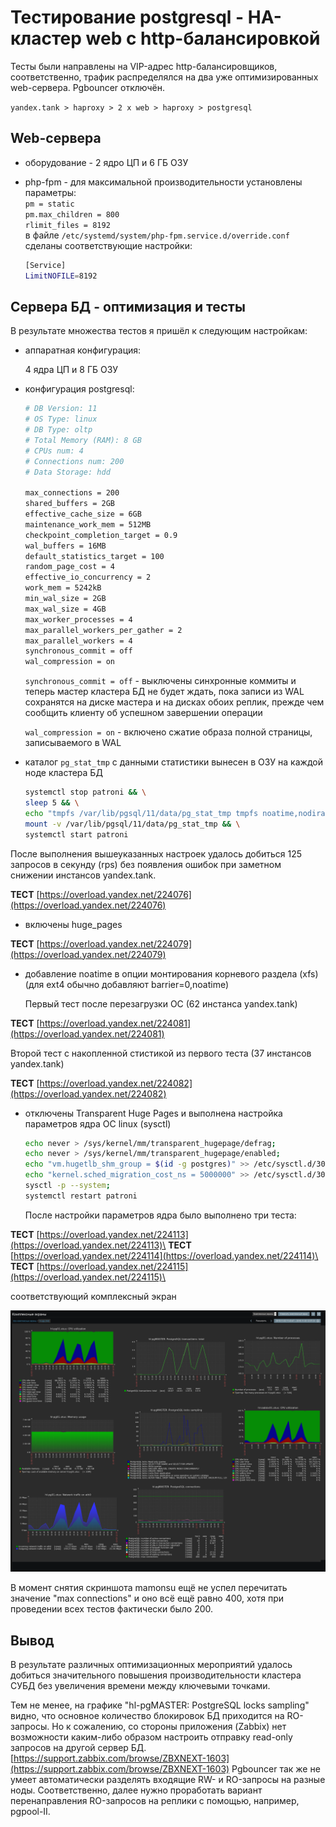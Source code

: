 # Тестирование postgresql - HA-кластер web с http-балансировкой

Тесты были направлены на VIP-адрес http-балансировщиков, соответственно, трафик распределялся на два уже оптимизированных web-сервера. Pgbouncer отключён.

```yandex.tank > haproxy > 2 x web > haproxy > postgresql```

## Web-сервера

- оборудование - 2 ядро ЦП и 6 ГБ ОЗУ
- php-fpm - для максимальной производительности установлены параметры:\
  ```pm = static```\
  ```pm.max_children = 800```\
  ```rlimit_files = 8192```\
  в файле ```/etc/systemd/system/php-fpm.service.d/override.conf``` сделаны соответствующие настройки:

  ```bash
  [Service]
  LimitNOFILE=8192
  ```

## Сервера БД - оптимизация и тесты

В результате множества тестов я пришёл к следующим настройкам:

- аппаратная конфигурация:

  4 ядра ЦП и 8 ГБ ОЗУ

- конфигурация postgresql:

  ```bash
  # DB Version: 11
  # OS Type: linux
  # DB Type: oltp
  # Total Memory (RAM): 8 GB
  # CPUs num: 4
  # Connections num: 200
  # Data Storage: hdd
  
  max_connections = 200
  shared_buffers = 2GB
  effective_cache_size = 6GB
  maintenance_work_mem = 512MB
  checkpoint_completion_target = 0.9
  wal_buffers = 16MB
  default_statistics_target = 100
  random_page_cost = 4
  effective_io_concurrency = 2
  work_mem = 5242kB
  min_wal_size = 2GB
  max_wal_size = 4GB
  max_worker_processes = 4
  max_parallel_workers_per_gather = 2
  max_parallel_workers = 4
  synchronous_commit = off
  wal_compression = on
  ```

  ```synchronous_commit = off``` - выключены синхронные коммиты и теперь мастер кластера БД не будет ждать, пока записи из WAL сохранятся на диске мастера и на дисках обоих реплик, прежде чем сообщить клиенту об успешном завершении операции

  ```wal_compression = on``` -  включено сжатие образа полной страницы, записываемого в WAL

- каталог ```pg_stat_tmp``` с данными статистики вынесен в ОЗУ на каждой ноде кластера БД

  ```bash
  systemctl stop patroni && \
  sleep 5 && \
  echo "tmpfs /var/lib/pgsql/11/data/pg_stat_tmp tmpfs noatime,nodiratime,defaults,size=256M,mode=700,uid=26,gid=26" >> /etc/fstab && \
  mount -v /var/lib/pgsql/11/data/pg_stat_tmp && \
  systemctl start patroni
  ```

После выполнения вышеуказанных настроек удалось добиться 125 запросов в секунду (rps) без появления ошибок при заметном снижении инстансов yandex.tank.

**ТЕСТ** [https://overload.yandex.net/224076](https://overload.yandex.net/224076)

- включены huge_pages

**ТЕСТ** [https://overload.yandex.net/224079](https://overload.yandex.net/224079)

- добавление noatime в опции монтирования корневого раздела (xfs) (для ext4 обычно добавляют barrier=0,noatime)

  Первый тест после перезагрузки ОС (62 инстанса yandex.tank)

**ТЕСТ** [https://overload.yandex.net/224081](https://overload.yandex.net/224081)

  Второй тест с накопленной стистикой из первого теста (37 инстансов yandex.tank)

**ТЕСТ** [https://overload.yandex.net/224082](https://overload.yandex.net/224082)

- отключены Transparent Huge Pages и выполнена настройка параметров ядра ОС linux (sysctl)

  ```bash
  echo never > /sys/kernel/mm/transparent_hugepage/defrag;
  echo never > /sys/kernel/mm/transparent_hugepage/enabled;
  echo "vm.hugetlb_shm_group = $(id -g postgres)" >> /etc/sysctl.d/30-postgresql.conf;
  echo "kernel.sched_migration_cost_ns = 5000000" >> /etc/sysctl.d/30-postgresql.conf;
  sysctl -p --system;
  systemctl restart patroni
  ```

  После настройки параметров ядра было выполнено три теста:

**ТЕСТ** [https://overload.yandex.net/224113](https://overload.yandex.net/224113)\
**ТЕСТ** [https://overload.yandex.net/224114](https://overload.yandex.net/224114)\
**ТЕСТ** [https://overload.yandex.net/224115](https://overload.yandex.net/224115)\

  соответствующий комплексный экран

  ![03_db01.png](files/03_db01.png)

  В момент снятия скриншота mamonsu ещё не успел перечитать значение "max connections" и оно всё ещё равно 400, хотя при проведении всех тестов фактически было 200.

## Вывод

В результате различных оптимизационных мероприятий удалось добиться значительного повышения производительности кластера СУБД без увеличения времени между ключевыми точками.

Тем не менее, на графике "hl-pgMASTER: PostgreSQL locks sampling" видно, что основное количество блокировок БД приходится на RO-запросы. Но к сожалению, со стороны приложения (Zabbix) нет возможности каким-либо образом настроить отправку read-only запросов на другой сервер БД. [https://support.zabbix.com/browse/ZBXNEXT-1603](https://support.zabbix.com/browse/ZBXNEXT-1603) Pgbouncer так же не умеет автоматически разделять входящие RW- и RO-запросы на разные ноды. Соответственно, далее нужно проработать вариант перенаправления RO-запросов на реплики с помощью, например, pgpool-II.
